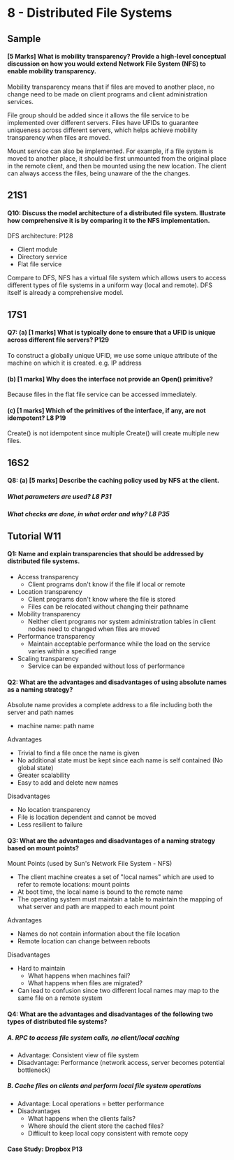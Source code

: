 # 8 - Distributed File Systems



## Sample

#### [5 Marks] What is mobility transparency? Provide a high-level conceptual discussion on how you would extend Network File System (NFS) to enable mobility transparency.

Mobility transparency means that if files are moved to another place, no change need to be made on client programs and client administration services. 

File group should be added since it allows the file service to be implemented over different servers. Files have UFIDs to guarantee uniqueness across different servers, which helps achieve mobility transparency when files are moved.

Mount service can also be implemented. For example, if a file system is moved to another place, it should be first unmounted from the original place in the remote client, and then be mounted using the new location. The client can always access the files, being unaware of the the changes.



## 21S1

#### Q10: Discuss the model architecture of a distributed file system. Illustrate how comprehensive it is by comparing it to the NFS implementation.

DFS architecture:  P128

* Client module
* Directory service
* Flat file service

Compare to DFS, NFS has a virtual file system which allows users to access different types of file systems in a uniform way (local and remote). DFS itself is already a comprehensive model.



## 17S1

#### Q7: (a) [1 marks] What is typically done to ensure that a UFID is unique across different file servers?	P129

To construct a globally unique UFID, we use some unique attribute of the machine on which it is created. e.g. IP address

#### (b) [1 marks] Why does the interface not provide an Open() primitive?

Because files in the flat file service can be accessed immediately.

#### (c) [1 marks] Which of the primitives of the interface, if any, are not idempotent?	L8 P19

Create() is not idempotent since multiple Create() will create multiple new files.



## 16S2

#### Q8: (a) [5 marks] Describe the caching policy used by NFS at the client.

##### What parameters are used?	L8 P31

##### What checks are done, in what order and why?	L8 P35



## Tutorial W11

#### Q1:  Name and explain transparencies that should be addressed by distributed file systems.

* Access transparency
  * Client programs don't know if the file if local or remote
* Location transparency
  * Client programs don't know where the file is stored
  * Files can be relocated without changing their pathname
* Mobility transparency
  * Neither client programs nor system administration tables in client nodes need to changed when files are moved
* Performance transparency
  * Maintain acceptable performance while the load on the service varies within a specified range
* Scaling transparency
  * Service can be expanded without loss of performance



#### Q2: What are the advantages and disadvantages of using absolute names as a naming strategy?

Absolute name provides a complete address to a file including both the server and path names

* machine name: path name

Advantages

* Trivial to find a file once the name is given
* No additional state must be kept since each name is self contained (No global state)
* Greater scalability
* Easy to add and delete new names

Disadvantages

* No location transparency
* File is location dependent and cannot be moved
* Less resilient to failure



#### Q3: What are the advantages and disadvantages of a naming strategy based on mount points?

Mount Points (used by Sun's Network File System - NFS)

* The client machine creates a set of "local names" which are used to refer to remote locations: mount points
* At boot time, the local name is bound to the remote name
* The operating system must maintain a table to maintain the mapping of what server and path are mapped to each mount point

Advantages

* Names do not contain information about the file location
* Remote location can change between reboots

Disadvantages

* Hard to maintain
  * What happens when machines fail?
  * What happens when files are migrated?
* Can lead to confusion since two different local names may map to the same file on a remote system



#### Q4: What are the advantages and disadvantages of the following two types of distributed file systems?

##### A. RPC to access file system calls, no client/local caching

* Advantage: Consistent view of file system
* Disadvantage: Performance (network access, server becomes potential bottleneck)

##### B. Cache files on clients and perform local file system operations

* Advantage: Local operations = better performance
* Disadvantages
  * What happens when the clients fails?
  * Where should the client store the cached files?
  * Difficult to keep local copy consistent with remote copy



#### Case Study: Dropbox	P13
